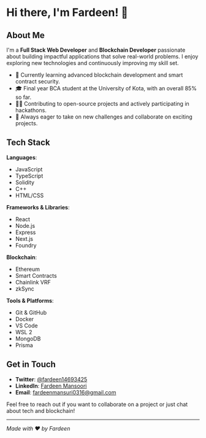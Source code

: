 # Hi there, I'm Fardeen! 👋

## About Me

I'm a **Full Stack Web Developer** and **Blockchain Developer** passionate about building impactful applications that solve real-world problems. I enjoy exploring new technologies and continuously improving my skill set.

- 🌱 Currently learning advanced blockchain development and smart contract security.
- 🎓 Final year BCA student at the University of Kota, with an overall 85% so far.
- 👨‍💻 Contributing to open-source projects and actively participating in hackathons.
- 🚀 Always eager to take on new challenges and collaborate on exciting projects.

## Tech Stack

**Languages**: 
- JavaScript
- TypeScript
- Solidity
- C++
- HTML/CSS

**Frameworks & Libraries**:
- React
- Node.js
- Express
- Next.js
- Foundry

**Blockchain**:
- Ethereum
- Smart Contracts
- Chainlink VRF
- zkSync

**Tools & Platforms**:
- Git & GitHub
- Docker
- VS Code
- WSL 2
- MongoDB
- Prisma

## Get in Touch

- **Twitter**: [@fardeen14693425](https://twitter.com/fardeen14693425)
- **LinkedIn**: [Fardeen Mansoori](www.linkedin.com/in/fardeenmansoori)
- **Email**: fardeenmansuri0316@gmail.com

Feel free to reach out if you want to collaborate on a project or just chat about tech and blockchain!

---

*Made with ❤️ by Fardeen*

